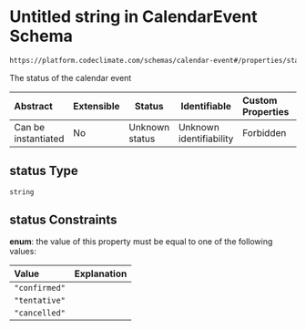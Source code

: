 # Untitled string in CalendarEvent Schema

```txt
https://platform.codeclimate.com/schemas/calendar-event#/properties/status
```

The status of the calendar event


| Abstract            | Extensible | Status         | Identifiable            | Custom Properties | Additional Properties | Access Restrictions | Defined In                                                                                    |
| :------------------ | ---------- | -------------- | ----------------------- | :---------------- | --------------------- | ------------------- | --------------------------------------------------------------------------------------------- |
| Can be instantiated | No         | Unknown status | Unknown identifiability | Forbidden         | Allowed               | none                | [CalendarEvent.schema.json\*](../../schemas/CalendarEvent.schema.json "open original schema") |

## status Type

`string`

## status Constraints

**enum**: the value of this property must be equal to one of the following values:

| Value         | Explanation |
| :------------ | ----------- |
| `"confirmed"` |             |
| `"tentative"` |             |
| `"cancelled"` |             |
